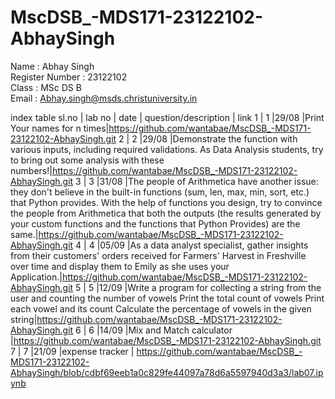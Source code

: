 # MscDSB_-MDS171-23122102-AbhaySingh

Name : Abhay Singh     
Register Number : 23122102     
Class : MSc DS B     
Email : Abhay.singh@msds.christuniversity.in     


index table
sl.no | lab no | date | question/description | link
1     | 1      |29/08 |Print Your names for n times|https://github.com/wantabae/MscDSB_-MDS171-23122102-AbhaySingh.git
2     | 2      |29/08 |Demonstrate the function with various inputs, including required validations. As Data Analysis students, try to bring out some analysis with these numbers!|https://github.com/wantabae/MscDSB_-MDS171-23122102-AbhaySingh.git
3     | 3      |31/08 |The people of Arithmetica have another issue: they don't believe in the built-in functions (sum, len, max, min, sort, etc.) that Python provides. With the help of functions you design, try to convince the people from Arithmetica that both the outputs (the results generated by your custom functions and the functions that Python Provides) are the same.|https://github.com/wantabae/MscDSB_-MDS171-23122102-AbhaySingh.git
4     | 4      |05/09 |As a data analyst specialist, gather insights from their customers' orders received for Farmers' Harvest in Freshville over time and display them to Emily as she uses your Application.|https://github.com/wantabae/MscDSB_-MDS171-23122102-AbhaySingh.git
5     | 5      |12/09 |Write a program for collecting a string from the user and counting the number of vowels Print the total count of vowels Print each vowel and its count Calculate the percentage of vowels in the given string|https://github.com/wantabae/MscDSB_-MDS171-23122102-AbhaySingh.git
6     | 6      |14/09 |Mix and Match calculator  |https://github.com/wantabae/MscDSB_-MDS171-23122102-AbhaySingh.git
7     | 7      |21/09 |expense tracker    | https://github.com/wantabae/MscDSB_-MDS171-23122102-AbhaySingh/blob/cdbf69eeb1a0c829fe44097a78d6a5597940d3a3/lab07.ipynb
